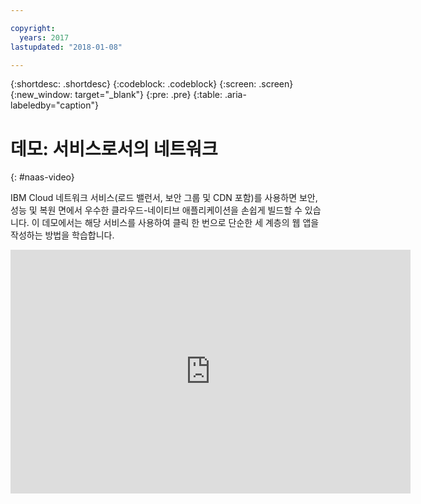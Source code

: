 ```yaml
---

copyright:
  years: 2017
lastupdated: "2018-01-08"

---
```


{:shortdesc: .shortdesc}
{:codeblock: .codeblock}
{:screen: .screen}
{:new_window: target="_blank"}
{:pre: .pre}
{:table: .aria-labeledby="caption"}

# 데모: 서비스로서의 네트워크
{: #naas-video}

IBM Cloud 네트워크 서비스(로드 밸런서, 보안 그룹 및 CDN 포함)를 사용하면 보안, 성능 및 복원 면에서 우수한 클라우드-네이티브 애플리케이션을 손쉽게 빌드할 수 있습니다. 이 데모에서는 해당 서비스를 사용하여 클릭 한 번으로 단순한 세 계층의 웹 앱을 작성하는 방법을 학습합니다.

<p>
  <div class="embed-responsive embed-responsive-16by9">
    <iframe class="embed-responsive-item" id="youtubeplayer" type="text/html" width="640" height="390" src="https://www.youtube.com/embed/LRvNCXvtkX0?rel=0" frameborder="0" webkitallowfullscreen mozallowfullscreen allowfullscreen> </iframe>
  </div>
</p>
